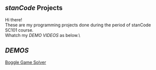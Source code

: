 ## *stanCode* Projects 
Hi there!\
These are my programming projects done during the period of stanCode SC101 course.\
Whatch my *DEMO VIDEOS* as below.\

## *DEMOS*
[Boggle Game Solver](https://drive.google.com/file/d/1y3Mi3RNpH-a5lXaZVvDFWRkMl6iIQafA/view?usp=share_link)

